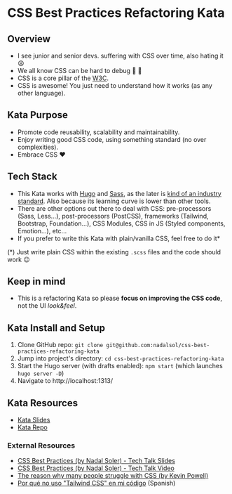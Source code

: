 # CSS Best Practices Refactoring Kata

## Overview

- I see junior and senior devs. suffering with CSS over time, also hating it 😩
- We all know CSS can be hard to debug 🤔 🐞
- CSS is a core pillar of the [W3C](https://www.w3.org/Style/CSS/).
- CSS is awesome! You just need to understand how it works (as any other language).

## Kata Purpose

- Promote code reusability, scalability and maintainability.
- Enjoy writing good CSS code, using something standard (no over complexities).
- Embrace CSS ♥️

## Tech Stack

- This Kata works with [Hugo](https://gohugo.io/) and [Sass](https://sass-lang.com/), as the later is [kind of an industry standard](https://2022.stateofcss.com/en-US/other-tools/). Also because its learning curve is lower than other tools.
- There are other options out there to deal with CSS: pre-processors (Sass, Less…), post-processors (PostCSS), frameworks (Tailwind, Bootstrap, Foundation…), CSS Modules, CSS in JS (Styled components, Emotion…), etc…
- If you prefer to write this Kata with plain/vanilla CSS, feel free to do it\*

(\*) Just write plain CSS within the existing `.scss` files and the code should work 😉

## Keep in mind

- This is a refactoring Kata so please **focus on improving the CSS code**, not the UI _look&feel_.

## Kata Install and Setup

1. Clone GitHub repo: `git clone git@github.com:nadalsol/css-best-practices-refactoring-kata`
2. Jump into project's directory: `cd css-best-practices-refactoring-kata`
3. Start the Hugo server (with drafts enabled): `npm start` (which launches `hugo server -D`)
4. Navigate to http://localhost:1313/

## Kata Resources

- [Kata Slides](https://docs.google.com/presentation/d/1Et1VnhMH1DKiWya7v2pNRPTsXCosXsJhY4A3gi7K4Jw/edit?usp=sharing)
- [Kata Repo](https://github.com/nadalsol/css-best-practices-refactoring-kata)

### External Resources

- [CSS Best Practices (by Nadal Soler) - Tech Talk Slides](https://github.com/nadalsol/css-best-practices)
- [CSS Best Practices (by Nadal Soler) - Tech Talk Video](https://www.canva.com/design/DAFbOGSCm7s/PAoKzDBY0CVpOiDTZOVJLw/watch?utm_content=DAFbOGSCm7s)
- [The reason why many people struggle with CSS (by Kevin Powell)](https://www.youtube.com/watch?v=A6IpZ2GlMM4)
- [Por qué no uso "Tailwind CSS" en mi código](https://www.youtube.com/watch?v=lURtd-oneaM) (Spanish)
